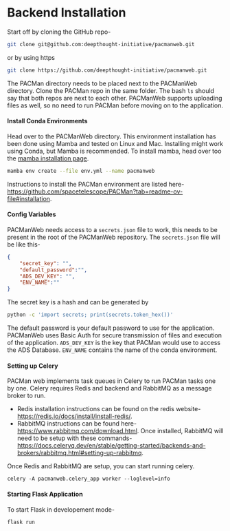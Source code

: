 # Backend Installation

Start off by cloning the GitHub repo-
```bash
git clone git@github.com:deepthought-initiative/pacmanweb.git
```
or by using https
```bash
git clone https://github.com/deepthought-initiative/pacmanweb.git
```

The PACMan directory needs to be placed next to the PACManWeb directory. Clone the PACMan repo in the same folder. The bash `ls` should say that both repos are next to each other. PACManWeb supports uploading files as well, so no need to run PACMan before moving on to the application.


#### Install Conda Environments
Head over to the PACManWeb directory. This environment installation has been done using Mamba and tested on Linux and Mac. Installing might work using Conda, but Mamba is recommended. To install mamba, head over too the [mamba installation page](https://mamba.readthedocs.io/en/latest/installation/mamba-installation.html).
```bash
mamba env create --file env.yml --name pacmanweb
```
Instructions to install the PACMan environment are listed here- https://github.com/spacetelescope/PACMan?tab=readme-ov-file#installation.


#### Config Variables
PACManWeb needs access to a `secrets.json` file to work, this needs to be present in the root of the PACManWeb repository.
The `secrets.json` file will be like this-
```json
{
    "secret_key": "",
    "default_password":"",
    "ADS_DEV_KEY": "",
    "ENV_NAME":""
}
``` 
The secret key is a hash and can be generated by 

```bash
python -c 'import secrets; print(secrets.token_hex())'
```

The default password is your default password to use for the application. PACManWeb uses Basic Auth for secure transmission of files and execution of the application. `ADS_DEV_KEY` is the key that PACMan would use to access the ADS Database. `ENV_NAME` contains the name of the conda environment.


#### Setting up Celery
PACMan web implements task queues in Celery to run PACMan tasks one by one. Celery requires Redis and backend and RabbitMQ as a message broker to run.
- Redis installation instructions can be found on the redis website- https://redis.io/docs/install/install-redis/.
- RabbitMQ instructions can be found here- https://www.rabbitmq.com/download.html. Once installed, RabbitMQ will need to be setup with these commands- https://docs.celeryq.dev/en/stable/getting-started/backends-and-brokers/rabbitmq.html#setting-up-rabbitmq.

Once Redis and RabbitMQ are setup, you can start running celery. 
```none
celery -A pacmanweb.celery_app worker --loglevel=info
```

#### Starting Flask Application
To start Flask in developement mode-
```bash
flask run
```